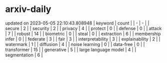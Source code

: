 # arxiv-daily
updated on 2023-05-05 22:10:43.808948
| keyword | count |
| - | - |
| secure | 2 |
| security | 2 |
| privacy | 4 |
| protect | 0 |
| defense | 0 |
| attack | 7 |
| robust | 14 |
| biometric | 0 |
| steal | 0 |
| extraction | 6 |
| membership infer | 0 |
| federate | 3 |
| fair | 3 |
| interpretability | 3 |
| explainability | 2 |
| watermark | 1 |
| diffusion | 4 |
| noise learning | 0 |
| data-free | 0 |
| transformer | 15 |
| generative | 5 |
| large language model | 4 |
| segmentation | 6 |
